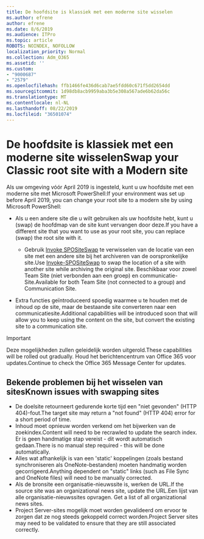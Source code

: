```yaml
---
title: De hoofdsite is klassiek met een moderne site wisselen
ms.author: efrene
author: efrene
ms.date: 8/6/2019
ms.audience: ITPro
ms.topic: article
ROBOTS: NOINDEX, NOFOLLOW
localization_priority: Normal
ms.collection: Adm_O365
ms.assetid: ''
ms.custom:
- "9000687"
- "2579"
ms.openlocfilehash: ffb1466fe436d6cab7ae5fdd60c671f5dd2654dd
ms.sourcegitcommit: 1d98db8acb9959aba3b5e308a567ade6b62da56c
ms.translationtype: MT
ms.contentlocale: nl-NL
ms.lasthandoff: 08/22/2019
ms.locfileid: "36501074"
---
```

# <a name="swap-your-classic-root-site-with-a-modern-site"></a><span data-ttu-id="2c03e-102">De hoofdsite is klassiek met een moderne site wisselen</span><span class="sxs-lookup"><span data-stu-id="2c03e-102">Swap your Classic root site with a Modern site</span></span>

<span data-ttu-id="2c03e-103">Als uw omgeving vóór April 2019 is ingesteld, kunt u uw hoofdsite met een moderne site met Microsoft PowerShell:</span><span class="sxs-lookup"><span data-stu-id="2c03e-103">If your environment was set up before April 2019, you can change your root site to a modern site by using Microsoft PowerShell:</span></span>

- <span data-ttu-id="2c03e-104">Als u een andere site die u wilt gebruiken als uw hoofdsite hebt, kunt u (swap) de hoofdmap van de site kunt vervangen door deze.</span><span class="sxs-lookup"><span data-stu-id="2c03e-104">If you have a different site that you want to use as your root site, you can replace (swap) the root site with it.</span></span> 
    - <span data-ttu-id="2c03e-105">Gebruik [Invoke SPOSiteSwap](https://docs.microsoft.com/powershell/module/sharepoint-online/invoke-spositeswap?view=sharepoint-ps) te verwisselen van de locatie van een site met een andere site bij het archiveren van de oorspronkelijke site.</span><span class="sxs-lookup"><span data-stu-id="2c03e-105">Use [Invoke-SPOSiteSwap](https://docs.microsoft.com/powershell/module/sharepoint-online/invoke-spositeswap?view=sharepoint-ps) to swap the location of a site with another site while archiving the original site.</span></span> <span data-ttu-id="2c03e-106">Beschikbaar voor zowel Team Site (niet verbonden aan een groep) en communicatie-Site.</span><span class="sxs-lookup"><span data-stu-id="2c03e-106">Available for both Team Site (not connected to a group) and Communication Site.</span></span> 

- <span data-ttu-id="2c03e-107">Extra functies geïntroduceerd spoedig waarmee u te houden met de inhoud op de site, maar de bestaande site converteren naar een communicatiesite.</span><span class="sxs-lookup"><span data-stu-id="2c03e-107">Additional capabilities will be introduced soon that will allow you to keep using the content on the site, but convert the existing site to a communication site.</span></span> 
>[!Important]
><span data-ttu-id="2c03e-108">Deze mogelijkheden zullen geleidelijk worden uitgerold.</span><span class="sxs-lookup"><span data-stu-id="2c03e-108">These capabilities will be rolled out gradually.</span></span> <span data-ttu-id="2c03e-109">Houd het berichtencentrum van Office 365 voor updates.</span><span class="sxs-lookup"><span data-stu-id="2c03e-109">Continue to check the Office 365 Message Center for updates.</span></span> 

## <a name="known-issues-with-swapping-sites"></a><span data-ttu-id="2c03e-110">Bekende problemen bij het wisselen van sites</span><span class="sxs-lookup"><span data-stu-id="2c03e-110">Known issues with swapping sites</span></span>

- <span data-ttu-id="2c03e-111">De doelsite retourneert gedurende korte tijd een "niet gevonden" (HTTP 404)-fout.</span><span class="sxs-lookup"><span data-stu-id="2c03e-111">The target site may return a "not found" (HTTP 404) error for a short period of time.</span></span>
- <span data-ttu-id="2c03e-112">Inhoud moet opnieuw worden verkend om het bijwerken van de zoekindex.</span><span class="sxs-lookup"><span data-stu-id="2c03e-112">Content will need to be recrawled to update the search index.</span></span> <span data-ttu-id="2c03e-113">Er is geen handmatige stap vereist - dit wordt automatisch gedaan.</span><span class="sxs-lookup"><span data-stu-id="2c03e-113">There is no manual step required - this will be done automatically.</span></span>
- <span data-ttu-id="2c03e-114">Alles wat afhankelijk is van een 'static' koppelingen (zoals bestand synchroniseren als OneNote-bestanden) moeten handmatig worden gecorrigeerd.</span><span class="sxs-lookup"><span data-stu-id="2c03e-114">Anything dependent on "static" links (such as File Sync and OneNote files) will need to be manually corrected.</span></span>
- <span data-ttu-id="2c03e-115">Als de bronsite een organisatie-nieuwssite is, werken de URL.</span><span class="sxs-lookup"><span data-stu-id="2c03e-115">If the source site was an organizational news site, update the URL.</span></span><span data-ttu-id="2c03e-116">Een lijst van alle organisatie-nieuwssites opvragen.</span><span class="sxs-lookup"><span data-stu-id="2c03e-116"> Get a list of all organizational news sites.</span></span>
- <span data-ttu-id="2c03e-117">Project Server-sites mogelijk moet worden gevalideerd om ervoor te zorgen dat ze nog steeds gekoppeld correct worden.</span><span class="sxs-lookup"><span data-stu-id="2c03e-117">Project Server sites may need to be validated to ensure that they are still associated correctly.</span></span>





